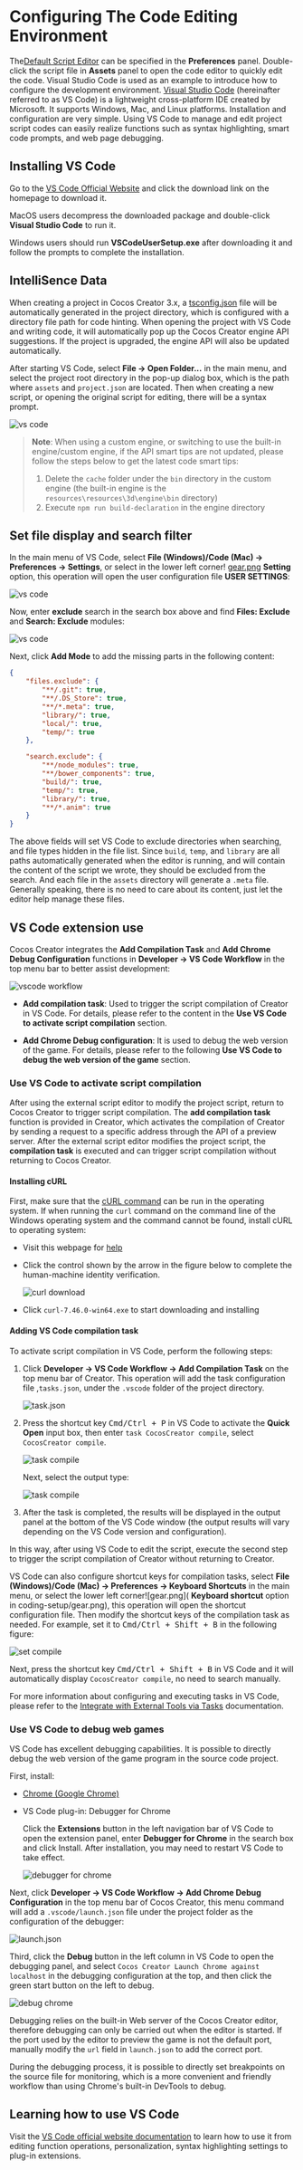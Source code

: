 # Configuring The Code Editing Environment

The[Default Script Editor](../editor/preferences/index.md#%E5%A4%96%E9%83%A8%E7%A8%8B%E5%BA%8F) can be specified in the **Preferences** panel. Double-click the script file in **Assets** panel to open the code editor to quickly edit the code. Visual Studio Code is used as an example to introduce how to configure the development environment. [Visual Studio Code](https://code.visualstudio.com/) (hereinafter referred to as VS Code) is a lightweight cross-platform IDE created by Microsoft. It supports Windows, Mac, and Linux platforms. Installation and configuration are very simple. Using VS Code to manage and edit project script codes can easily realize functions such as syntax highlighting, smart code prompts, and web page debugging.

## Installing VS Code

Go to the [VS Code Official Website](https://code.visualstudio.com/) and click the download link on the homepage to download it.

MacOS users decompress the downloaded package and double-click **Visual Studio Code** to run it.

Windows users should run **VSCodeUserSetup.exe** after downloading it and follow the prompts to complete the installation.

## IntelliSence Data

When creating a project in Cocos Creator 3.x, a [tsconfig.json](tsconfig.md) file will be automatically generated in the project directory, which is configured with a directory file path for code hinting. When opening the project with VS Code and writing code, it will automatically pop up the Cocos Creator engine API suggestions. If the project is upgraded, the engine API will also be updated automatically.

After starting VS Code, select **File -> Open Folder...** in the main menu, and select the project root directory in the pop-up dialog box, which is the path where `assets` and `project.json` are located. Then when creating a new script, or opening the original script for editing, there will be a syntax prompt.

![vs code](coding-setup/vscode.png)

> **Note**: When using a custom engine, or switching to use the built-in engine/custom engine, if the API smart tips are not updated, please follow the steps below to get the latest code smart tips:
>
> 1. Delete the `cache` folder under the `bin` directory in the custom engine (the built-in engine is the `resources\resources\3d\engine\bin` directory)
> 2. Execute `npm run build-declaration` in the engine directory

## Set file display and search filter

In the main menu of VS Code, select **File (Windows)/Code (Mac) -> Preferences -> Settings**, or select in the lower left corner! [gear.png](coding-setup/gear.png) **Setting** option, this operation will open the user configuration file **USER SETTINGS**:

![vs code](coding-setup/vscode-setting.png)

Now, enter **exclude** search in the search box above and find **Files: Exclude** and **Search: Exclude** modules:

![vs code](coding-setup/vscode-exclude.png)

Next, click **Add Mode** to add the missing parts in the following content:

```json
{
    "files.exclude": {
        "**/.git": true,
        "**/.DS_Store": true,
        "**/*.meta": true,
        "library/": true,
        "local/": true,
        "temp/": true
    },

    "search.exclude": {
        "**/node_modules": true,
        "**/bower_components": true,
        "build/": true,
        "temp/": true,
        "library/": true,
        "**/*.anim": true
    }
}
```

The above fields will set VS Code to exclude directories when searching, and file types hidden in the file list. Since `build`, `temp`, and `library` are all paths automatically generated when the editor is running, and will contain the content of the script we wrote, they should be excluded from the search. And each file in the `assets` directory will generate a `.meta` file. Generally speaking, there is no need to care about its content, just let the editor help manage these files.

## VS Code extension use

Cocos Creator integrates the **Add Compilation Task** and **Add Chrome Debug Configuration** functions in **Developer -> VS Code Workflow** in the top menu bar to better assist development:

![vscode workflow](coding-setup/vscode-workflow.png)

- **Add compilation task**: Used to trigger the script compilation of Creator in VS Code. For details, please refer to the content in the **Use VS Code to activate script compilation** section.

- **Add Chrome Debug configuration**: It is used to debug the web version of the game. For details, please refer to the following **Use VS Code to debug the web version of the game** section.

### Use VS Code to activate script compilation

After using the external script editor to modify the project script, return to Cocos Creator to trigger script compilation. The **add compilation task** function is provided in Creator, which activates the compilation of Creator by sending a request to a specific address through the API of a preview server. After the external script editor modifies the project script, the **compilation task** is executed and can trigger script compilation without returning to Cocos Creator.

#### Installing cURL

First, make sure that the [cURL command](https://curl.haxx.se/) can be run in the operating system. If when running the `curl` command on the command line of the Windows operating system and the command cannot be found, install cURL to operating system:

- Visit this webpage for [help](http://www.confusedbycode.com/curl/)

- Click the control shown by the arrow in the figure below to complete the human-machine identity verification.

    ![curl download](coding-setup/curl-download.png)

- Click `curl-7.46.0-win64.exe` to start downloading and installing

#### Adding VS Code compilation task

To activate script compilation in VS Code, perform the following steps:

1. Click **Developer -> VS Code Workflow -> Add Compilation Task** on the top menu bar of Creator. This operation will add the task configuration file ,`tasks.json`, under the `.vscode` folder of the project directory.

    ![task.json](coding-setup/tasks-json.png)

2. Press the shortcut key <kbd>Cmd/Ctrl + P</kbd> in VS Code to activate the **Quick Open** input box, then enter `task CocosCreator compile`, select `CocosCreator compile`.

    ![task compile](coding-setup/task-compile.png)

    Next, select the output type:

    ![task compile](coding-setup/run-task.png)

3. After the task is completed, the results will be displayed in the output panel at the bottom of the VS Code window (the output results will vary depending on the VS Code version and configuration).

In this way, after using VS Code to edit the script, execute the second step to trigger the script compilation of Creator without returning to Creator.

VS Code can also configure shortcut keys for compilation tasks, select **File (Windows)/Code (Mac) -> Preferences -> Keyboard Shortcuts** in the main menu, or select the lower left corner![gear.png]( **Keyboard shortcut** option in coding-setup/gear.png), this operation will open the shortcut configuration file. Then modify the shortcut keys of the compilation task as needed. For example, set it to <kbd>Cmd/Ctrl + Shift + B</kbd> in the following figure:

![set compile](coding-setup/set-compile.png)

Next, press the shortcut key <kbd>Cmd/Ctrl + Shift + B</kbd> in VS Code and it will automatically display `CocosCreator compile`, no need to search manually.

For more information about configuring and executing tasks in VS Code, please refer to the [Integrate with External Tools via Tasks](https://code.visualstudio.com/docs/editor/tasks) documentation.

### Use VS Code to debug web games

VS Code has excellent debugging capabilities. It is possible to directly debug the web version of the game program in the source code project.

First, install:

- [Chrome (Google Chrome)](https://www.google.com/chrome/)

- VS Code plug-in: Debugger for Chrome

    Click the **Extensions** button in the left navigation bar of VS Code to open the extension panel, enter **Debugger for Chrome** in the search box and click Install. After installation, you may need to restart VS Code to take effect.

    ![debugger for chrome](coding-setup/debugger-for-chrome.png)

Next, click **Developer -> VS Code Workflow -> Add Chrome Debug Configuration** in the top menu bar of Cocos Creator, this menu command will add a `.vscode/launch.json` file under the project folder as the configuration of the debugger:

  ![launch.json](coding-setup/launch-json.png)

Third, click the **Debug** button in the left column in VS Code to open the debugging panel, and select `Cocos Creator Launch Chrome against localhost` in the debugging configuration at the top, and then click the green start button on the left to debug.

  ![debug chrome](coding-setup/debug-chrome.png)

Debugging relies on the built-in Web server of the Cocos Creator editor, therefore debugging can only be carried out when the editor is started. If the port used by the editor to preview the game is not the default port, manually modify the `url` field in `launch.json` to add the correct port.

During the debugging process, it is possible to directly set breakpoints on the source file for monitoring, which is a more convenient and friendly workflow than using Chrome's built-in DevTools to debug.

## Learning how to use VS Code

Visit the [VS Code official website documentation](https://code.visualstudio.com/Docs) to learn how to use it from editing function operations, personalization, syntax highlighting settings to plug-in extensions.
